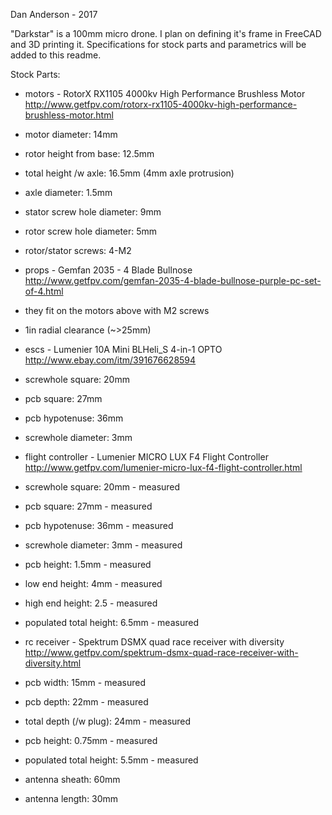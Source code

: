 Dan Anderson - 2017

"Darkstar" is a 100mm micro drone. I plan on defining it's frame in FreeCAD and 3D printing it. Specifications for stock parts and parametrics will be added to this readme.

Stock Parts:
 - motors -
RotorX RX1105 4000kv High Performance Brushless Motor
http://www.getfpv.com/rotorx-rx1105-4000kv-high-performance-brushless-motor.html
 - motor diameter: 14mm
 - rotor height from base: 12.5mm
 - total height /w axle: 16.5mm (4mm axle protrusion)
 - axle diameter: 1.5mm
 - stator screw hole diameter: 9mm
 - rotor screw hole diameter: 5mm
 - rotor/stator screws: 4-M2

 - props -
Gemfan 2035 - 4 Blade Bullnose
http://www.getfpv.com/gemfan-2035-4-blade-bullnose-purple-pc-set-of-4.html
 - they fit on the motors above with M2 screws
 - 1in radial clearance (~>25mm)

 - escs -
Lumenier 10A Mini BLHeli_S 4-in-1 OPTO
http://www.ebay.com/itm/391676628594
 - screwhole square: 20mm
 - pcb square: 27mm
 - pcb hypotenuse: 36mm
 - screwhole diameter: 3mm

 - flight controller -
Lumenier MICRO LUX F4 Flight Controller
http://www.getfpv.com/lumenier-micro-lux-f4-flight-controller.html
 - screwhole square: 20mm - measured
 - pcb square: 27mm - measured
 - pcb hypotenuse: 36mm - measured
 - screwhole diameter: 3mm - measured
 - pcb height: 1.5mm - measured
 - low end height: 4mm - measured
 - high end height: 2.5 - measured
 - populated total height: 6.5mm - measured

 - rc receiver -
Spektrum DSMX quad race receiver with diversity
http://www.getfpv.com/spektrum-dsmx-quad-race-receiver-with-diversity.html
 - pcb width: 15mm - measured
 - pcb depth: 22mm - measured
 - total depth (/w plug): 24mm - measured
 - pcb height: 0.75mm - measured
 - populated total height: 5.5mm - measured
 - antenna sheath: 60mm
 - antenna length: 30mm
